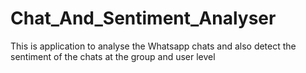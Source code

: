# Chat_And_Sentiment_Analyser
This is application to analyse the Whatsapp chats  and also detect the sentiment of the  chats at the group and user level

